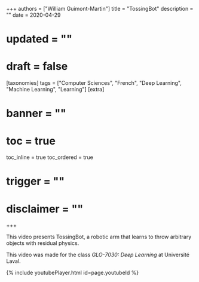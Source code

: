 +++
authors = ["William Guimont-Martin"]
title = "TossingBot"
description = ""
date = 2020-04-29
# updated = ""
# draft = false
[taxonomies]
tags = ["Computer Sciences", "French", "Deep Learning", "Machine Learning", "Learning"]
[extra]
# banner = ""
# toc = true
toc_inline = true
toc_ordered = true
# trigger = ""
# disclaimer = ""
+++

This video presents TossingBot, a robotic arm that learns to throw arbitrary objects with residual physics.

This video was made for the class *GLO-7030: Deep Learning* at Université Laval.

{% include youtubePlayer.html id=page.youtubeId %}
